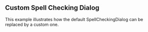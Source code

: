 ## Custom Spell Checking Dialog
This example illustrates how the default SpellCheckingDialog can be replaced by a custom one.

[//]: <keywords: replace, inherit, modify>